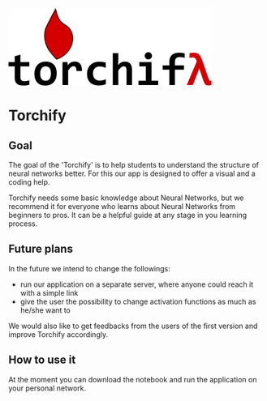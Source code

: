 ![Torchify Logo](/torchify.png)
# Torchify 

## Goal 
The goal of the 'Torchify' is to help students to understand the structure of neural networks better. 
For this our app is designed to offer a visual and a coding help. 


Torchify needs some basic knowledge about Neural Networks, but we recommend it for everyone who learns about 
Neural Networks from beginners to pros. It can be a helpful guide at any stage in you learning process.


## Future plans
In the future we intend to change the followings: 
- run our application on a separate server, where anyone could reach it with a simple link
- give the user the possibility to change activation functions as much as he/she want to 

We would also like to get feedbacks from the users of the first version and improve Torchify accordingly. 

## How to use it 
At the moment you can download the notebook and run the application on your personal network. 
